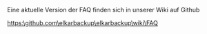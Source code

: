 Eine aktuelle Version der FAQ finden sich in unserer Wiki auf Github 

[https:\\github.com\elkarbackup\elkarbackup\wiki\FAQ](https://github.com/elkarbackup/elkarbackup/wiki/FAQ)

